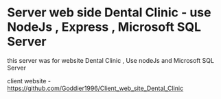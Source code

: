 # Server web side Dental Clinic - use NodeJs , Express , Microsoft SQL Server
 
this server was for website Dental Clinic , Use nodeJs and Microsoft SQL Server  

client website - https://github.com/Goddier1996/Client_web_site_Dental_Clinic 

  
  
   
  
     
 

